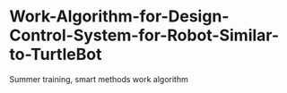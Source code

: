 # Work-Algorithm-for-Design-Control-System-for-Robot-Similar-to-TurtleBot
Summer training, smart methods work algorithm 
